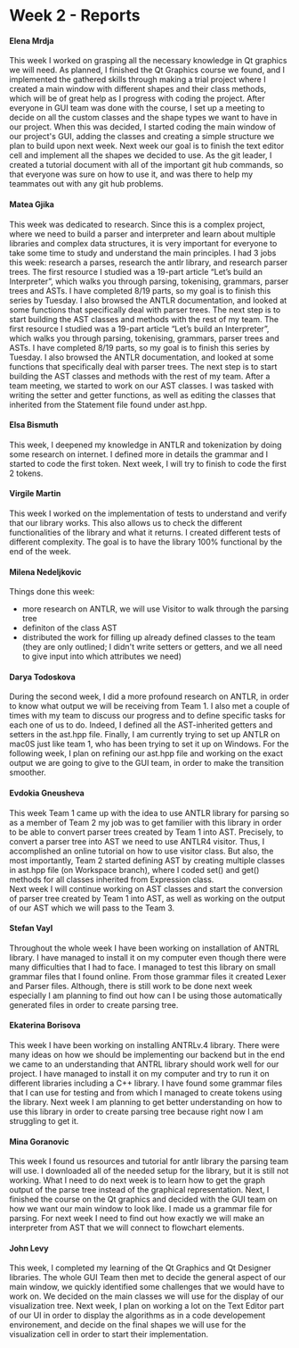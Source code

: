 # Week 2 - Reports

#### Elena Mrdja
This week I worked on grasping all the necessary knowledge in Qt graphics we will need. As planned, I finished the Qt Graphics course we found, and I implemented the gathered skills through making a trial project where I created a main window with different shapes and their class methods, which will be of great help as I progress with coding the project.
After everyone in GUI team was done with the course, I set up a meeting to decide on all the custom classes and the shape types we want to have in our project. When this was decided, I started coding the main window of our project's GUI, adding the classes and creating a simple structure we plan to build upon next week. Next week our goal is to finish the text editor cell and implement all the shapes we decided to use.
As the git leader, I created a tutorial document with all of the important git hub commands, so that everyone was sure on how to use it, and was there to help my teammates out with any git hub problems.

#### Matea Gjika

This week was dedicated to research. Since this is a complex project, where we need to build a parser and interpreter and learn about multiple libraries and complex data structures, it is very important for everyone to take some time to study and understand the main principles. I had 3 jobs this week: research a parses, research the antlr library, and research parser trees. 
The first resource I studied was a 19-part article “Let’s build an Interpreter”, which walks you through parsing, tokenising, grammars, parser trees and ASTs. I have completed 8/19 parts, so my goal is to finish this series by Tuesday.
I also browsed the ANTLR documentation, and looked at some functions that specifically deal with parser trees. 
The next step is to start building the AST classes and methods with the rest of my team.
The first resource I studied was a 19-part article “Let’s build an Interpreter”, which walks you through parsing, tokenising, grammars, parser trees and ASTs. I have completed 8/19 parts, so my goal is to finish this series by Tuesday.
I also browsed the ANTLR documentation, and looked at some functions that specifically deal with parser trees. 
The next step is to start building the AST classes and methods with the rest of my team. After a team meeting, we started to work on our AST classes. I was tasked with writing the setter and getter functions, as well as editing the classes that inherited from the Statement file found under ast.hpp.


#### Elsa Bismuth

This week, I deepened my knowledge in ANTLR and tokenization by doing some research on internet. I defined more in details the grammar and I started to code the first token. Next week, I will try to finish to code the first 2 tokens.

#### Virgile Martin 

This week I worked on the implementation of tests to understand and verify that our library works. This also allows us to check the different functionalities of the library and what it returns. I created different tests of different complexity. The goal is to have the library 100% functional by the end of the week.

#### Milena Nedeljkovic
Things done this week:
- more research on ANTLR, we will use Visitor to walk through the parsing tree
- definiton of the class AST
- distributed the work for filling up already defined classes to the team (they are only outlined; I didn't write setters or getters,
and we all need to give input into which attributes we need)


#### Darya Todoskova
During the second week, I did a more profound research on ANTLR, in order to know what output we will be receiving from Team 1. I also met a couple of times with my team to discuss our progress and to define specific tasks for each one of us to do. Indeed, I defined all the AST-inherited getters and setters in the ast.hpp file. Finally, I am currently trying to set up ANTLR on mac0S just like team 1, who has been trying to set it up on Windows. For the following week, I plan on refining our ast.hpp file and working on the exact output we are going to give to the GUI team, in order to make the transition smoother.

#### Evdokia Gneusheva

This week Team 1 came up with the idea to use ANTLR library for parsing so as a member of Team 2 my job was to get familier with this library in order to be able to convert parser trees created by Team 1 into AST. Precisely, to convert a parser tree into AST we need to use ANTLR4 visitor. Thus, I accomplished an online tutorial on how to use visitor class. But also, the most importantly, Team 2 started defining AST by creating multiple classes in ast.hpp file (on Workspace branch), where I coded set() and get() methods for all classes inherited from Expression class.  
Next week I will continue working on AST classes and start the conversion of parser tree created by Team 1 into AST, as well as working on the output of our AST which we will pass to the Team 3.

#### Stefan Vayl
Throughout the whole week I have been working on installation of ANTRL library. I have managed to install it on my computer even though there were many difficulties that I had to face. I managed to test this library on small grammar files that I found online. From those grammar files it created Lexer and Parser files. Although, there is still work to be done next week especially I am planning to find out how can I be using those automatically generated files in order to create parsing tree.

#### Ekaterina Borisova

This week I have been working on installing ANTRLv.4 library. There were many ideas on how we should be implementing our backend but in the end we came to an understanding that ANTRL library should work well for our project. I have managed to install it on my computer and try to run it on different libraries including a C++ library. I have found some grammar files that I can use for testing and from which I managed to create tokens using the library. Next week I am planning to get better understanding on how to use this library in order to create parsing tree because right now I am struggling to get it.

#### Mina Goranovic
This week I found us resources and tutorial for antlr library the parsing team will use. I downloaded all of the needed setup for the library, but it is still not working. What I need to do next week is to learn how to get the graph output of the parse tree instead of the graphical representation. 
Next, I finished the course on the Qt graphics and decided with the GUI team on how we want our main window to look like.
I made us a grammar file for parsing. 
For next week I need to find out how exactly we will make an interpreter from AST that we will connect to flowchart elements.


#### John Levy 
This week, I completed my learning of the Qt Graphics and Qt Designer libraries. The whole GUI Team then met to decide the general aspect of our main window, we quickly identified some challenges that we would have to work on. We decided on the main classes we will use for the display of our visualization tree. 
Next week, I plan on working a lot on the Text Editor part of our UI in order to display the algorithms as in a code developement environement, and decide on the final shapes we will use for the visualization cell in order to start their implementation.
